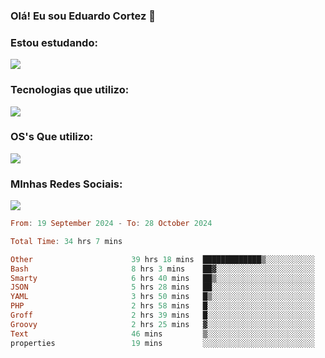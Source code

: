 ### Olá! Eu sou Eduardo Cortez 🤙


### Estou estudando: 

<p align="left">
  <a href="https://skillicons.dev">
    <img src="https://skillicons.dev/icons?i=kubernetes,terraform,redhat" />
  </a>
</p>

### Tecnologias que utilizo: 

<p align="left">
  <a href="https://skillicons.dev">
    <img src="https://skillicons.dev/icons?i=docker,mysql,postgres,git,aws,bash,jenkins,figma,grafana,nginx,notion,prometheus" />
  </a>
</p>

### OS's Que utilizo:

<p align="left">
  <a href="https://skillicons.dev">
    <img src="https://skillicons.dev/icons?i=linux,debian,ubuntu,apple,windows" />
  </a>
</p>

### MInhas Redes Sociais:

<p align="left">
  <a href="https://skillicons.dev">
    <img src="https://skillicons.dev/icons?i=linkedin,github" />
  </a>
</p>

<!--START_SECTION:waka-->

```haskell
From: 19 September 2024 - To: 28 October 2024

Total Time: 34 hrs 7 mins

Other                      39 hrs 18 mins  █████████████▒░░░░░░░░░░░   53.53 %
Bash                       8 hrs 3 mins    ██▓░░░░░░░░░░░░░░░░░░░░░░   10.98 %
Smarty                     6 hrs 40 mins   ██▒░░░░░░░░░░░░░░░░░░░░░░   09.09 %
JSON                       5 hrs 28 mins   ██░░░░░░░░░░░░░░░░░░░░░░░   07.46 %
YAML                       3 hrs 50 mins   █▒░░░░░░░░░░░░░░░░░░░░░░░   05.23 %
PHP                        2 hrs 58 mins   █░░░░░░░░░░░░░░░░░░░░░░░░   04.05 %
Groff                      2 hrs 39 mins   █░░░░░░░░░░░░░░░░░░░░░░░░   03.62 %
Groovy                     2 hrs 25 mins   ▓░░░░░░░░░░░░░░░░░░░░░░░░   03.30 %
Text                       46 mins         ▒░░░░░░░░░░░░░░░░░░░░░░░░   01.05 %
properties                 19 mins         ░░░░░░░░░░░░░░░░░░░░░░░░░   00.45 %
```

<!--END_SECTION:waka-->
